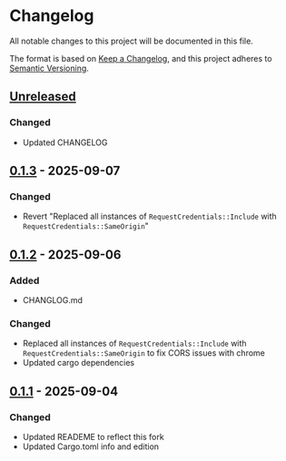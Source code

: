 # Changelog

All notable changes to this project will be documented in this file.

The format is based on [Keep a Changelog](https://keepachangelog.com/en/1.1.0/),
and this project adheres to [Semantic Versioning](https://semver.org/spec/v2.0.0.html).

## [Unreleased]

### Changed

- Updated CHANGELOG


## [0.1.3] - 2025-09-07

### Changed

- Revert "Replaced all instances of `RequestCredentials::Include` with `RequestCredentials::SameOrigin`"


## [0.1.2] - 2025-09-06

### Added

- CHANGLOG.md

### Changed

- Replaced all instances of `RequestCredentials::Include` with `RequestCredentials::SameOrigin` to fix CORS issues with chrome
- Updated cargo dependencies


## [0.1.1] - 2025-09-04

### Changed

- Updated READEME to reflect this fork
- Updated Cargo.toml info and edition


[unreleased]: https://github.com/justins-engineering/kratos-client-rust/compare/v0.1.3...master
[0.1.3]: https://github.com/justins-engineering/kratos-client-rust/compare/v0.1.2...v0.1.3
[0.1.2]: https://github.com/justins-engineering/kratos-client-rust/compare/v0.1.1...v0.1.2
[0.1.1]: https://github.com/justins-engineering/kratos-client-rust/compare/v0.1.0...v0.1.1
